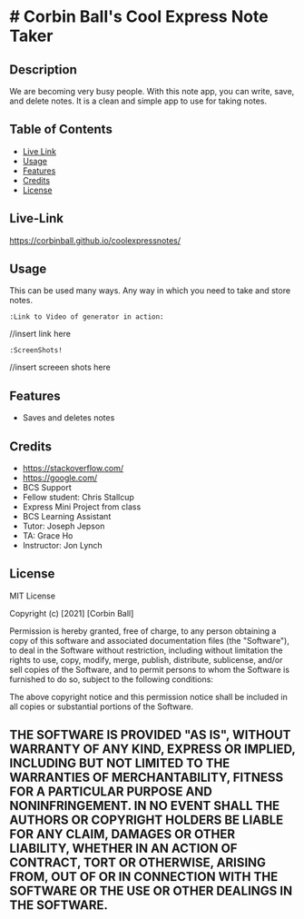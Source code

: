 # # Corbin Ball's Cool Express Note Taker

## Description
We are becoming very busy people.
With this note app, you can write, save, and delete notes.
It is a clean and simple app to use for taking notes.



## Table of Contents
- [Live Link](#live-link)
- [Usage](#usage)
- [Features](#features)
- [Credits](#credits)
- [License](#license)

## Live-Link
https://corbinball.github.io/coolexpressnotes/

## Usage
This can be used many ways. Any way in which you need to take and store notes.

    
    :Link to Video of generator in action:

//insert link here

    :ScreenShots!

//insert screeen shots here


## Features
- Saves and deletes notes

## Credits
- https://stackoverflow.com/
- https://google.com/
- BCS Support
- Fellow student: Chris Stallcup
- Express Mini Project from class
- BCS Learning Assistant
- Tutor: Joseph Jepson
- TA: Grace Ho
- Instructor: Jon Lynch


## License
MIT License

Copyright (c) [2021] [Corbin Ball]

Permission is hereby granted, free of charge, to any person obtaining a copy
of this software and associated documentation files (the "Software"), to deal
in the Software without restriction, including without limitation the rights
to use, copy, modify, merge, publish, distribute, sublicense, and/or sell
copies of the Software, and to permit persons to whom the Software is
furnished to do so, subject to the following conditions:

The above copyright notice and this permission notice shall be included in all
copies or substantial portions of the Software.

THE SOFTWARE IS PROVIDED "AS IS", WITHOUT WARRANTY OF ANY KIND, EXPRESS OR
IMPLIED, INCLUDING BUT NOT LIMITED TO THE WARRANTIES OF MERCHANTABILITY,
FITNESS FOR A PARTICULAR PURPOSE AND NONINFRINGEMENT. IN NO EVENT SHALL THE
AUTHORS OR COPYRIGHT HOLDERS BE LIABLE FOR ANY CLAIM, DAMAGES OR OTHER
LIABILITY, WHETHER IN AN ACTION OF CONTRACT, TORT OR OTHERWISE, ARISING FROM,
OUT OF OR IN CONNECTION WITH THE SOFTWARE OR THE USE OR OTHER DEALINGS IN THE
SOFTWARE.
---
